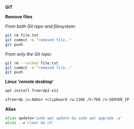 **GIT**

**Remove files**

*From both Git repo and filesystem:*

```bash
git rm file.txt
git commit -m "removed file.."
git push
```

*From only the Git repo:*

```bash
git rm --cached file.txt
git commit -m "removed file.."
git push
```

**Linux 'remote desktop'**

```bash
apt install freerdp2-x11

xfreerdp /u:Admin +clipboard /w:1366 /h:768 /v:SERVER_IP
```

**Alias**

```bash
alias update='sudo apt update && sudo apt upgrade -y'
alias ..='clear && cd'
```

